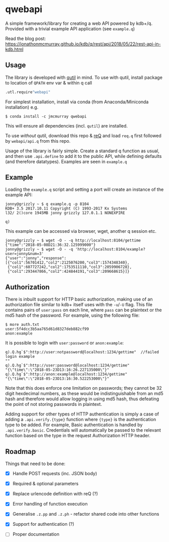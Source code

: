 # qwebapi

A simple framework/library for creating a web API powered by kdb+/q. Provided
with a trivial example API application (see `example.q`)

Read the blog post: https://jonathonmcmurray.github.io/kdb/q/rest/api/2018/05/22/rest-api-in-kdb.html

## Usage

The library is developed with [qutil](https://github.com/nugend/qutil) in mind.
To use with qutil, install package to location of `QPATH` env var & within q
call

```q
.utl.require"webapi"
```

For simplest installation, install via conda (from Anaconda/Miniconda
installation) e.g.

```
$ conda install -c jmcmurray qwebapi
```

This will ensure all dependencies (incl. `qutil`) are installed.

To use _without_ qutil, download this repo & [reQ](https://github.com/jonathonmcmurray/reQ)
and load `req.q` first followed by `webapi/api.q` from this repo.

Usage of the library is fairly simple. Create a standard q function as usual,
and then use `.api.define` to add it to the public API, while defining
defaults (and therefore datatypes). Examples are seen in `example.q`

## Example

Loading the `example.q` script and setting a port will create an instance of
the example API:

```
jonny@grizzly ~ $ q example.q -p 8104
KDB+ 3.5 2017.10.11 Copyright (C) 1993-2017 Kx Systems
l32/ 2()core 1945MB jonny grizzly 127.0.1.1 NONEXPIRE

q)
```

This example can be accessed via browser, wget, another q session etc.

```
jonny@grizzly ~ $ wget -O - -q http://localhost:8104/gettime
{"time":"2018-05-08D21:36:32.125999000"}
jonny@grizzly ~ $ wget -O - -q 'http://localhost:8104/example?user=jonny&num=3'
{"user":"jonny","response":[{"col1":56701412,"col2":2125076200,"col3":1574348340},
 {"col1":607727242,"col2":1753511110,"col3":2059906728},
 {"col1":293447866,"col2":424844191,"col3":209668615}]}
```

## Authorization

There is inbuilt support for HTTP basic authorization, making use of an
authorization file similar to kdb+ itself uses with the `-u`/`-U` flag. This
file contains pairs of `user:pass` on each line, where `pass` can be plaintext
or the md5 hash of the password. For example, using the following file:

```
$ more auth.txt
user:5f4dcc3b5aa765d61d8327deb882cf99
anon:example
```

It is possible to login with `user:password` or `anon:example`:

```
q).Q.hg`$":http://user:notpassword@localhost:1234/gettime"  //failed login example
""
q).Q.hg`$":http://user:password@localhost:1234/gettime"
"{\"time\":\"2018-05-23D13:16:26.227135000\"}"
q).Q.hg`$":http://anon:example@localhost:1234/gettime"
"{\"time\":\"2018-05-23D13:16:30.522253000\"}"
```

Note that this does enforce one limitation on passwords; they cannot be 32
digit hexdecimal numbers, as these would be indistinguishable from an md5 hash
and therefore would allow logging in using md5 hash, thus defeating the point
of not storing passwords in plaintext.

Adding support for other types of HTTP authentication is simply a case of
adding a `.api.verify.{type}` function where `{type}` is the authentication
type to be added. For example, Basic authentication is handled by
`.api.verify.basic`. Credentials will automatically be passed to the relevant
function based on the type in the request Authorization HTTP header.

## Roadmap

Things that need to be done:

- [X] Handle POST requests (inc. JSON body)
- [X] Required & optional parameters
- [X] Replace urlencode definition with reQ (?)
- [X] Error handling of function execution
- [X] Generalise `.z.pp` and `.z.ph` - refactor shared code into other functions
- [X] Support for authentication (?)
- [ ] Proper documentation

